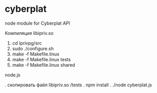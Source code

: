 # cyberplat
node module for Cyberplat API

Компиляция libipriv.so

1. cd iprivpg/src
2. sudo ./configure.sh
3. make -f Makefile.linux
4. make -f Makefile.linux tests
5. make -f Makefile.linux shared


node.js

. скопировать файл libipriv.so /tests
. npm install
. ./node cyberplat.js

